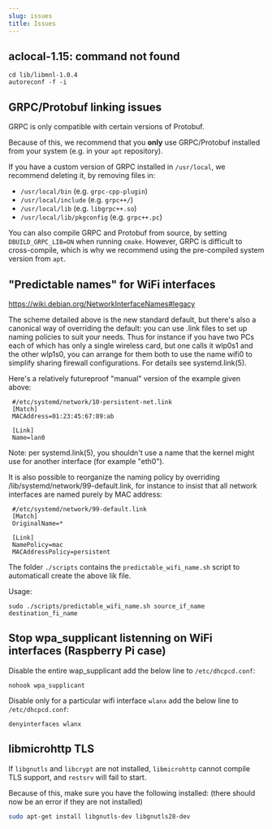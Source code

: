 ```yaml
---
slug: issues
title: Issues
---
```


## aclocal-1.15: command not found
```console
cd lib/libmnl-1.0.4
autoreconf -f -i
```

## GRPC/Protobuf linking issues

GRPC is only compatible with certain versions of Protobuf.

Because of this, we recommend that you **only** use GRPC/Protobuf
installed from your system (e.g. in your `apt` repository).

If you have a custom version of GRPC installed in `/usr/local`,
we recommend deleting it, by removing files in:
  - `/usr/local/bin` (e.g. `grpc-cpp-plugin`)
  - `/usr/local/include` (e.g. `grpc++/`)
  - `/usr/local/lib` (e.g. `libgrpc++.so`)
  - `/usr/local/lib/pkgconfig` (e.g. `grpc++.pc`)

You can also compile GRPC and Protobuf from source,
by setting `DBUILD_GRPC_LIB=ON` when running `cmake`.
However, GRPC is difficult to cross-compile, which is why we recommend
using the pre-compiled system version from `apt`.

## "Predictable names" for WiFi interfaces
https://wiki.debian.org/NetworkInterfaceNames#legacy

The scheme detailed above is the new standard default, but there's also a canonical way of overriding the default: you can use .link files to set up naming policies to suit your needs. Thus for instance if you have two PCs each of which has only a single wireless card, but one calls it wlp0s1 and the other wlp1s0, you can arrange for them both to use the name wifi0 to simplify sharing firewall configurations. For details see systemd.link(5).

Here's a relatively futureproof "manual" version of the example given above:

```
 #/etc/systemd/network/10-persistent-net.link
 [Match]
 MACAddress=01:23:45:67:89:ab

 [Link]
 Name=lan0
```

Note: per systemd.link(5), you shouldn't use a name that the kernel might use for another interface (for example "eth0").

It is also possible to reorganize the naming policy by overriding /lib/systemd/network/99-default.link, for instance to insist that all network interfaces are named purely by MAC address:

```
 #/etc/systemd/network/99-default.link
 [Match]
 OriginalName=*

 [Link]
 NamePolicy=mac
 MACAddressPolicy=persistent
```

The folder ```./scripts``` contains the ```predictable_wifi_name.sh``` script to automaticall create the above lik file.

Usage:
```console
sudo ./scripts/predictable_wifi_name.sh source_if_name destination_fi_name
```

## Stop wpa_supplicant listenning on WiFi interfaces (Raspberry Pi case)
Disable the entire wap_supplicant add the below line to ```/etc/dhcpcd.conf```:
```
nohook wpa_supplicant
```

Disable only for a particular wifi interface ```wlanx``` add the below line to ```/etc/dhcpcd.conf```:
```
denyinterfaces wlanx
```
## libmicrohttp TLS

If `libgnutls` and `libcrypt` are not installed, `libmicrohttp` cannot compile
TLS support, and `restsrv` will fail to start.

Because of this, make sure you have the following installed:
(there should now be an error if they are not installed)

```bash
sudo apt-get install libgnutls-dev libgnutls28-dev
```
